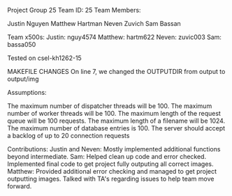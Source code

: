 Project Group 25 Team ID: 25 Team Members:

Justin Nguyen Matthew Hartman Neven Zuvich Sam Bassan

Team x500s: Justin: nguy4574 Matthew: hartm622 Neven: zuvic003 Sam: bassa050

Tested on csel-kh1262-15

MAKEFILE CHANGES
On line 7, we changed the OUTPUTDIR from output to output/img

Assumptions:

The maximum number of dispatcher threads will be 100.
The maximum number of worker threads will be 100.
The maximum length of the request queue will be 100 requests.
The maximum length of a filename will be 1024.
The maximum number of database entries is 100.
The server should accept a backlog of up to 20 connection requests

Contributions:
Justin and Neven: Mostly implemented additional functions beyond intermediate. 
Sam: Helped clean up code and error checked. Implemented final code to get project fully outputing all correct images.
Matthew: Provided additional error checking and managed to get project outputting images. Talked with TA's regarding issues to help team move forward.
